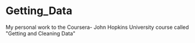 Getting_Data
============

My personal work to the Coursera- John Hopkins University course called "Getting and Cleaning Data"
